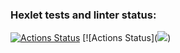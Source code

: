 ### Hexlet tests and linter status:
[![Actions Status](https://github.com/RedrikShukhart/php-project-lvl1/workflows/hexlet-check/badge.svg)](https://github.com/RedrikShukhart/php-project-lvl1/actions)
[![Actions Status](<a href="https://codeclimate.com/github/RedrikShukhart/php-project-lvl1/maintainability"><img src="https://api.codeclimate.com/v1/badges/375040e12e763075bc02/maintainability" /></a>)